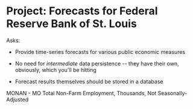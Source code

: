 Project: Forecasts for Federal Reserve Bank of St. Louis
========================================================

Asks:

- Provide time-series forecasts for various public economic measures

- No need for *intermediate* data persistence -- they have their own, obviously,
  which you'll be hitting

- Forecast results themselves should be stored in a database

MONAN - MO Total Non-Farm Employment, Thousands, Not Seasonally-Adjusted

